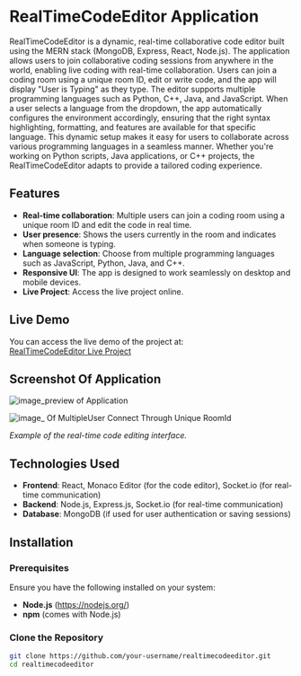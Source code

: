 # RealTimeCodeEditor Application

RealTimeCodeEditor is a dynamic, real-time collaborative code editor built using the MERN stack (MongoDB, Express, React, Node.js). The application allows users to join collaborative coding sessions from anywhere in the world, enabling live coding with real-time collaboration. Users can join a coding room using a unique room ID, edit or write code, and the app will display "User is Typing" as they type. The editor supports multiple programming languages such as Python, C++, Java, and JavaScript. When a user selects a language from the dropdown, the app automatically configures the environment accordingly, ensuring that the right syntax highlighting, formatting, and features are available for that specific language. This dynamic setup makes it easy for users to collaborate across various programming languages in a seamless manner. Whether you're working on Python scripts, Java applications, or C++ projects, the RealTimeCodeEditor adapts to provide a tailored coding experience.

## Features

- **Real-time collaboration**: Multiple users can join a coding room using a unique room ID and edit the code in real time.
- **User presence**: Shows the users currently in the room and indicates when someone is typing.
- **Language selection**: Choose from multiple programming languages such as JavaScript, Python, Java, and C++.
- **Responsive UI**: The app is designed to work seamlessly on desktop and mobile devices.
- **Live Project**: Access the live project online.

## Live Demo

You can access the live demo of the project at:  
[RealTimeCodeEditor Live Project](https://realtimecodeseditor.onrender.com/)

## Screenshot Of Application

![**image_preview of Application**](https://ik.imagekit.io/vinaymry/Screenshot%202025-01-25%20162840.png?updatedAt=1737803609259)  

![**image_ Of MultipleUser Connect Through Unique RoomId**](https://ik.imagekit.io/vinaymry/Screenshot%202025-01-25%20162957.png?updatedAt=1737803609239)

*Example of the real-time code editing interface.*

## Technologies Used

- **Frontend**: React, Monaco Editor (for the code editor), Socket.io (for real-time communication)
- **Backend**: Node.js, Express.js, Socket.io (for real-time communication)
- **Database**: MongoDB (if used for user authentication or saving sessions)

## Installation

### Prerequisites
Ensure you have the following installed on your system:
- **Node.js** (https://nodejs.org/)
- **npm** (comes with Node.js)

### Clone the Repository

```bash
git clone https://github.com/your-username/realtimecodeeditor.git
cd realtimecodeeditor
